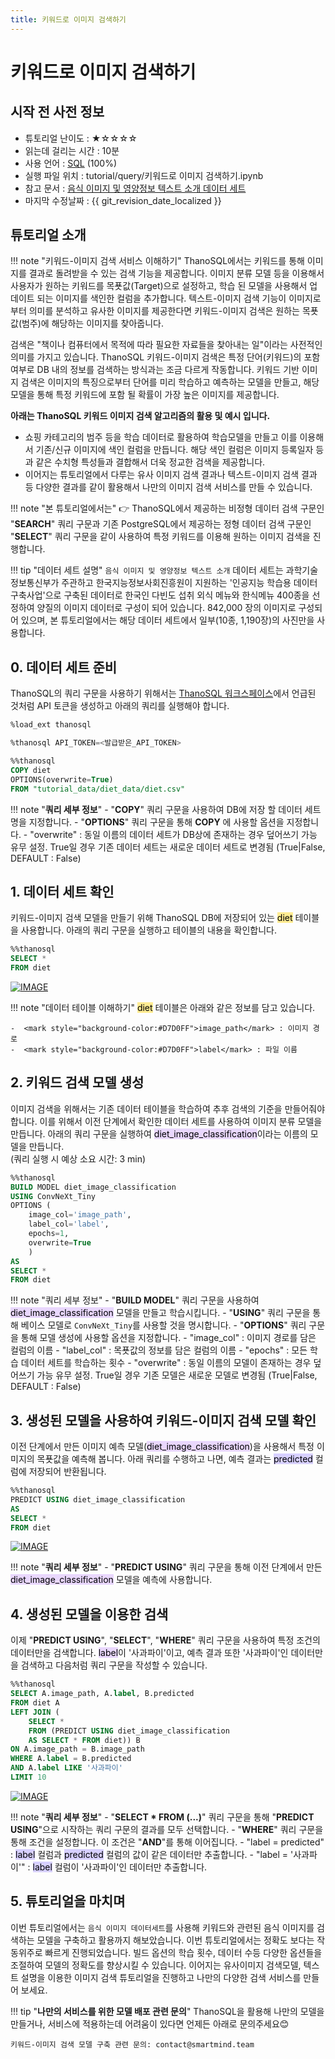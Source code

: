```yaml
---
title: 키워드로 이미지 검색하기
---
```


# __키워드로 이미지 검색하기__ 

## 시작 전 사전 정보 

- 튜토리얼 난이도 : ★☆☆☆☆
- 읽는데 걸리는 시간 : 10분  
- 사용 언어 : [SQL](https://ko.wikipedia.org/wiki/SQL) (100%)
- 실행 파일 위치 : tutorial/query/키워드로 이미지 검색하기.ipynb  
- 참고 문서 : [음식 이미지 및 영양정보 텍스트 소개 데이터 세트](https://aihub.or.kr/aihubdata/data/view.do?currMenu=115&topMenu=100&aihubDataSe=realm&dataSetSn=74)
- 마지막 수정날짜 : {{ git_revision_date_localized }}

## 튜토리얼 소개 

!!! note "키워드-이미지 검색 서비스 이해하기" 
    ThanoSQL에서는 키워드를 통해 이미지를 결과로 돌려받을 수 있는 검색 기능을 제공합니다. 이미지 분류 모델 등을 이용해서 사용자가 원하는 키워드를 목푯값(Target)으로 설정하고, 학습 된 모델을 사용해서 업데이트 되는 이미지를 색인한 컬럼을 추가합니다. 텍스트-이미지 검색 기능이 이미지로부터 의미를 분석하고 유사한 이미지를 제공한다면 키워드-이미지 검색은 원하는 목푯값(범주)에 해당하는 이미지를 찾아줍니다. 

검색은 "책이나 컴퓨터에서 목적에 따라 필요한 자료들을 찾아내는 일"이라는 사전적인 의미를 가지고 있습니다. ThanoSQL 키워드-이미지 검색은 특정 단어(키워드)의 포함 여부로 DB 내의 정보를 검색하는 방식과는 조금 다르게 작동합니다. 키워드 기반 이미지 검색은 이미지의 특징으로부터 단어를 미리 학습하고 예측하는 모델을 만들고, 해당 모델을 통해 특정 키워드에 포함 될 확률이 가장 높은 이미지를 제공합니다. 

**아래는 ThanoSQL 키워드 이미지 검색 알고리즘의 활용 및 예시 입니다.**

- 쇼핑 카테고리의 범주 등을 학습 데이터로 활용하여 학습모델을 만들고 이를 이용해서 기존/신규 이미지에 색인 컬럼을 만듭니다. 해당 색인 컬럼은 이미지 등록일자 등과 같은 수치형 특성들과 결합해서 더욱 정교한 검색을 제공합니다.  
- 이어지는 튜토리얼에서 다루는 유사 이미지 검색 결과나 텍스트-이미지 검색 결과 등 다양한 결과를 같이 활용해서 나만의 이미지 검색 서비스를 만들 수 있습니다.


!!! note "본 튜토리얼에서는" 
    :point_right: ThanoSQL에서 제공하는 비정형 데이터 검색 구문인 "__SEARCH__" 쿼리 구문과 기존 PostgreSQL에서 제공하는 정형 데이터 검색 구문인 "__SELECT__" 쿼리 구문을 같이 사용하여 특정 키워드를 이용해 원하는 이미지 검색을 진행합니다. 


!!! tip "데이터 세트 설명" 
    `음식 이미지 및 영양정보 텍스트 소개` 데이터 세트는 과학기술정보통신부가 주관하고 한국지능정보사회진흥원이 지원하는 '인공지능 학습용 데이터 구축사업'으로 구축된 데이터로 한국인 다빈도 섭취 외식 메뉴와 한식메뉴 400종을 선정하여 양질의 이미지 데이터로 구성이 되어 있습니다. 842,000 장의 이미지로 구성되어 있으며, 본 튜토리얼에서는 해당 데이터 세트에서 일부(10종, 1,190장)의 사진만을 사용합니다. 

## __0. 데이터 세트 준비__
ThanoSQL의 쿼리 구문을 사용하기 위해서는 [ThanoSQL 워크스페이스](/getting_started/how_to_use_ThanoSQL/#5-thanosql)에서 언급된 것처럼 API 토큰을 생성하고 아래의 쿼리를 실행해야 합니다.
```sql
%load_ext thanosql
```
```sql
%thanosql API_TOKEN=<발급받은_API_TOKEN>
```

```sql
%%thanosql
COPY diet 
OPTIONS(overwrite=True)
FROM "tutorial_data/diet_data/diet.csv"
```

!!! note "__쿼리 세부 정보__"
    - "__COPY__" 쿼리 구문을 사용하여 DB에 저장 할 데이터 세트명을 지정합니다. 
    - "__OPTIONS__" 쿼리 구문을 통해 __COPY__ 에 사용할 옵션을 지정합니다.
        - "overwrite" : 동일 이름의 데이터 세트가 DB상에 존재하는 경우 덮어쓰기 가능 유무 설정. True일 경우 기존 데이터 세트는 새로운 데이터 세트로 변경됨 (True|False, DEFAULT : False) 


## __1. 데이터 세트 확인__

키워드-이미지 검색 모델을 만들기 위해 ThanoSQL DB에 저장되어 있는 <mark style="background-color:#FFEC92">diet</mark> 테이블을 사용합니다. 아래의 쿼리 구문을 실행하고 테이블의 내용을 확인합니다.

```sql
%%thanosql
SELECT * 
FROM diet
```

[![IMAGE](/img/thanosql_search/base_search/select_img1.png)](/img/thanosql_search/base_search/select_img1.png)

!!! note "데이터 테이블 이해하기" 
    <mark style="background-color:#FFEC92">diet</mark> 테이블은 아래와 같은 정보를 담고 있습니다.   

    -  <mark style="background-color:#D7D0FF">image_path</mark> : 이미지 경로 
    -  <mark style="background-color:#D7D0FF">label</mark> : 파일 이름

## __2. 키워드 검색 모델 생성__ 

이미지 검색을 위해서는 기존 데이터 테이블을 학습하여 추후 검색의 기준을 만들어줘야 합니다. 이를 위해서 이전 단계에서 확인한 데이터 세트를 사용하여 이미지 분류 모델을 만듭니다. 아래의 쿼리 구문을 실행하여  <mark style="background-color:#E9D7FD ">diet_image_classification</mark>이라는 이름의 모델을 만듭니다.  
(쿼리 실행 시 예상 소요 시간: 3 min)  


``` sql
%%thanosql
BUILD MODEL diet_image_classification
USING ConvNeXt_Tiny
OPTIONS (
    image_col='image_path', 
    label_col='label', 
    epochs=1,
    overwrite=True
    )
AS 
SELECT *
FROM diet 
```

!!! note "쿼리 세부 정보"
    - "__BUILD MODEL__" 쿼리 구문을 사용하여 <mark style="background-color:#E9D7FD ">diet_image_classification</mark> 모델을 만들고 학습시킵니다.
    - "__USING__" 쿼리 구문을 통해 베이스 모델로 `ConvNeXt_Tiny`를 사용할 것을 명시합니다.
    - "__OPTIONS__" 쿼리 구문을 통해 모델 생성에 사용할 옵션을 지정합니다.
        - "image_col" : 이미지 경로를 담은 컬럼의 이름
        - "label_col" : 목푯값의 정보를 담은 컬럼의 이름
        - "epochs" : 모든 학습 데이터 세트를 학습하는 횟수
        - "overwrite" : 동일 이름의 모델이 존재하는 경우 덮어쓰기 가능 유무 설정. True일 경우 기존 모델은 새로운 모델로 변경됨 (True|False, DEFAULT : False)


## __3. 생성된 모델을 사용하여 키워드-이미지 검색 모델 확인__

이전 단계에서 만든 이미지 예측 모델(<mark style="background-color:#E9D7FD ">diet_image_classification</mark>)을 사용해서 특정 이미지의 목푯값을 예측해 봅니다. 아래 쿼리를 수행하고 나면, 예측 결과는 <mark style="background-color:#D7D0FF">predicted</mark> 컬럼에 저장되어 반환됩니다.

```sql
%%thanosql
PREDICT USING diet_image_classification
AS 
SELECT *
FROM diet
```

[![IMAGE](/img/thanosql_search/base_search/select_img2.png)](/img/thanosql_search/base_search/select_img2.png)

!!! note "__쿼리 세부 정보__"
    - "__PREDICT USING__" 쿼리 구문을 통해 이전 단계에서 만든 <mark style="background-color:#E9D7FD ">diet_image_classification</mark> 모델을 예측에 사용합니다.

## __4. 생성된 모델을 이용한 검색__ 

이제 "__PREDICT USING__", "__SELECT__", "__WHERE__" 쿼리 구문을 사용하여 특정 조건의 데이터만을 검색합니다. <mark style="background-color:#E9D7FD ">label</mark>이 '사과파이'이고, 예측 결과 또한 '사과파이'인 데이터만을 검색하고 다음처럼 쿼리 구문을 작성할 수 있습니다.

```sql
%%thanosql
SELECT A.image_path, A.label, B.predicted 
FROM diet A
LEFT JOIN (
    SELECT * 
    FROM (PREDICT USING diet_image_classification 
    AS SELECT * FROM diet)) B 
ON A.image_path = B.image_path
WHERE A.label = B.predicted
AND A.label LIKE '사과파이'
LIMIT 10
```

[![IMAGE](/img/thanosql_search/base_search/select_img3.png)](/img/thanosql_search/base_search/select_img3.png)

!!! note "__쿼리 세부 정보__"
    - "__SELECT * FROM (...)__" 쿼리 구문을 통해  "__PREDICT USING__"으로 시작하는 쿼리 구문의 결과를 모두 선택합니다.
    - "__WHERE__" 쿼리 구문을 통해 조건을 설정합니다. 이 조건은 "__AND__"를 통해 이어집니다.
        - "label = predicted" : <mark style="background-color:#D7D0FF ">label</mark> 컬럼과 <mark style="background-color:#D7D0FF ">predicted</mark> 컬럼의 값이 같은 데이터만 추출합니다.
        - "label = '사과파이'" : <mark style="background-color:#D7D0FF ">label</mark> 컬럼이 '사과파이'인 데이터만 추출합니다.

## __5. 튜토리얼을 마치며__

이번 튜토리얼에서는 `음식 이미지 데이터세트`를 사용해 키워드와 관련된 음식 이미지를 검색하는 모델을 구축하고 활용까지 해보았습니다. 이번 튜토리얼에서는 정확도 보다는 작동위주로 빠르게 진행되었습니다. 빌드 옵션의 학습 횟수, 데이터 수등 다양한 옵션들을 조절하여 모델의 정확도를 향상시킬 수 있습니다. 이어지는 유사이미지 검색모델, 텍스트 설명을 이용한 이미지 검색 튜토리얼을 진행하고 나만의 다양한 검색 서비스를 만들어 보세요.

!!! tip "__나만의 서비스를 위한 모델 배포 관련 문의__"
    ThanoSQL을 활용해 나만의 모델을 만들거나, 서비스에 적용하는데 어려움이 있다면 언제든 아래로 문의주세요😊

    키워드-이미지 검색 모델 구축 관련 문의: contact@smartmind.team
